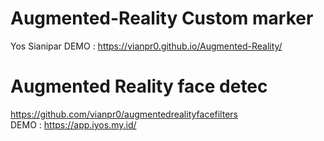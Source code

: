 # Augmented-Reality Custom marker
Yos Sianipar
DEMO : https://vianpr0.github.io/Augmented-Reality/


# Augmented Reality face detec
https://github.com/vianpr0/augmentedrealityfacefilters
<br/>
DEMO : https://app.iyos.my.id/
